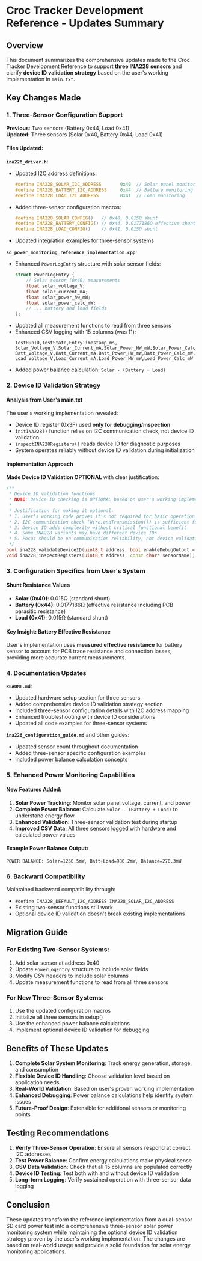 # Croc Tracker Development Reference - Updates Summary

## Overview

This document summarizes the comprehensive updates made to the Croc Tracker Development Reference to support **three INA228 sensors** and clarify **device ID validation strategy** based on the user's working implementation in `main.txt`.

## Key Changes Made

### 1. Three-Sensor Configuration Support

**Previous**: Two sensors (Battery 0x44, Load 0x41)  
**Updated**: Three sensors (Solar 0x40, Battery 0x44, Load 0x41)

#### Files Updated:

**`ina228_driver.h`**:
- Updated I2C address definitions:
  ```cpp
  #define INA228_SOLAR_I2C_ADDRESS       0x40  // Solar panel monitoring
  #define INA228_BATTERY_I2C_ADDRESS     0x44  // Battery monitoring  
  #define INA228_LOAD_I2C_ADDRESS        0x41  // Load monitoring
  ```
- Added three-sensor configuration macros:
  ```cpp
  #define INA228_SOLAR_CONFIG()   // 0x40, 0.015Ω shunt
  #define INA228_BATTERY_CONFIG() // 0x44, 0.0177186Ω effective shunt  
  #define INA228_LOAD_CONFIG()    // 0x41, 0.015Ω shunt
  ```
- Updated integration examples for three-sensor systems

**`sd_power_monitoring_reference_implementation.cpp`**:
- Enhanced `PowerLogEntry` structure with solar sensor fields:
  ```cpp
  struct PowerLogEntry {
      // Solar sensor (0x40) measurements
      float solar_voltage_V;
      float solar_current_mA; 
      float solar_power_hw_mW;
      float solar_power_calc_mW;
      // ... battery and load fields
  };
  ```
- Updated all measurement functions to read from three sensors
- Enhanced CSV logging with 15 columns (was 11):
  ```
  TestRunID,TestState,EntryTimestamp_ms,
  Solar_Voltage_V,Solar_Current_mA,Solar_Power_HW_mW,Solar_Power_Calc_mW,
  Batt_Voltage_V,Batt_Current_mA,Batt_Power_HW_mW,Batt_Power_Calc_mW,
  Load_Voltage_V,Load_Current_mA,Load_Power_HW_mW,Load_Power_Calc_mW
  ```
- Added power balance calculation: `Solar - (Battery + Load)`

### 2. Device ID Validation Strategy

#### Analysis from User's main.txt

The user's working implementation revealed:
- Device ID register (0x3F) used **only for debugging/inspection**
- `initINA228()` function relies on I2C communication check, not device ID validation
- `inspectINA228Registers()` reads device ID for diagnostic purposes
- System operates reliably without device ID validation during initialization

#### Implementation Approach

**Made Device ID Validation OPTIONAL** with clear justification:

```cpp
/**
 * Device ID validation functions
 * NOTE: Device ID checking is OPTIONAL based on user's working implementation.
 * 
 * Justification for making it optional:
 * 1. User's working code proves it's not required for basic operation
 * 2. I2C communication check (Wire.endTransmission()) is sufficient for detection
 * 3. Device ID adds complexity without critical functional benefit
 * 4. Some INA228 variants may have different device IDs
 * 5. Focus should be on communication reliability, not device validation
 */
bool ina228_validateDeviceID(uint8_t address, bool enableDebugOutput = false);
void ina228_inspectRegisters(uint8_t address, const char* sensorName);
```

### 3. Configuration Specifics from User's System

#### Shunt Resistance Values
- **Solar (0x40)**: 0.015Ω (standard shunt)
- **Battery (0x44)**: 0.0177186Ω (effective resistance including PCB parasitic resistance)
- **Load (0x41)**: 0.015Ω (standard shunt)

#### Key Insight: Battery Effective Resistance
User's implementation uses **measured effective resistance** for battery sensor to account for PCB trace resistance and connection losses, providing more accurate current measurements.

### 4. Documentation Updates

**`README.md`**:
- Updated hardware setup section for three sensors
- Added comprehensive device ID validation strategy section
- Included three-sensor configuration details with I2C address mapping
- Enhanced troubleshooting with device ID considerations
- Updated all code examples for three-sensor systems

**`ina228_configuration_guide.md`** and other guides:
- Updated sensor count throughout documentation
- Added three-sensor specific configuration examples
- Included power balance calculation concepts

### 5. Enhanced Power Monitoring Capabilities

#### New Features Added:
1. **Solar Power Tracking**: Monitor solar panel voltage, current, and power
2. **Complete Power Balance**: Calculate `Solar - (Battery + Load)` to understand energy flow
3. **Enhanced Validation**: Three-sensor validation test during startup
4. **Improved CSV Data**: All three sensors logged with hardware and calculated power values

#### Example Power Balance Output:
```
POWER BALANCE: Solar=1250.5mW, Batt+Load=980.2mW, Balance=270.3mW
```

### 6. Backward Compatibility

Maintained backward compatibility through:
- `#define INA228_DEFAULT_I2C_ADDRESS INA228_SOLAR_I2C_ADDRESS`
- Existing two-sensor functions still work
- Optional device ID validation doesn't break existing implementations

## Migration Guide

### For Existing Two-Sensor Systems:
1. Add solar sensor at address 0x40
2. Update `PowerLogEntry` structure to include solar fields
3. Modify CSV headers to include solar columns
4. Update measurement functions to read from all three sensors

### For New Three-Sensor Systems:
1. Use the updated configuration macros
2. Initialize all three sensors in setup()
3. Use the enhanced power balance calculations
4. Implement optional device ID validation for debugging

## Benefits of These Updates

1. **Complete Solar System Monitoring**: Track energy generation, storage, and consumption
2. **Flexible Device ID Handling**: Choose validation level based on application needs
3. **Real-World Validation**: Based on user's proven working implementation
4. **Enhanced Debugging**: Power balance calculations help identify system issues
5. **Future-Proof Design**: Extensible for additional sensors or monitoring points

## Testing Recommendations

1. **Verify Three-Sensor Operation**: Ensure all sensors respond at correct I2C addresses
2. **Test Power Balance**: Confirm energy calculations make physical sense
3. **CSV Data Validation**: Check that all 15 columns are populated correctly
4. **Device ID Testing**: Test both with and without device ID validation
5. **Long-term Logging**: Verify sustained operation with three-sensor data logging

## Conclusion

These updates transform the reference implementation from a dual-sensor SD card power test into a comprehensive three-sensor solar power monitoring system while maintaining the optional device ID validation strategy proven by the user's working implementation. The changes are based on real-world usage and provide a solid foundation for solar energy monitoring applications. 